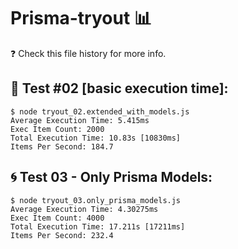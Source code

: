 # Prisma-tryout 📊
❓ Check this file history for more info.
## 📰 Test #02 [basic execution time]:

    $ node tryout_02.extended_with_models.js
    Average Execution Time: 5.415ms
    Exec Item Count: 2000
    Total Execution Time: 10.83s [10830ms]
    Items Per Second: 184.7

## 🌀 Test 03 - Only Prisma Models:

    $ node tryout_03.only_prisma_models.js
    Average Execution Time: 4.30275ms
    Exec Item Count: 4000
    Total Execution Time: 17.211s [17211ms]
    Items Per Second: 232.4

